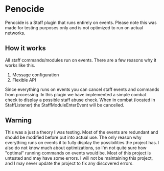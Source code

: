 # Penocide
Penocide is a Staff plugin that runs entirely on events. Please note this was made for testing purposes only and is not optimized to run on actual networks.

## How it works
All staff commands/modules run on events. There are a few reasons why it works like this. 
1. Message configuration
2. Flexible API

Since everything runs on events you can cancel staff events and commands from processing. In this plugin we have implemented a simple combat check to display a possible 
staff abuse check. When in combat (located in StaffListener) the StaffModuleEnterEvent will be cancelled. 

## Warning
This was a just a theory I was testing. Most of the events are redundant and should be modified before put into actual use. The only reason why everything runs on events it
to fully display the possibilities the project has. I also do not know much about optimizations, so I'm not quite sure how "optimal" running commands on events would be. 
Most of this project is untested and may have some errors. I will not be maintaining this project, and I may never update the project to fix any discovered errors. 
